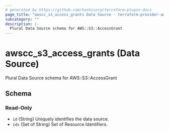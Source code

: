 ```yaml
---
# generated by https://github.com/hashicorp/terraform-plugin-docs
page_title: "awscc_s3_access_grants Data Source - terraform-provider-awscc"
subcategory: ""
description: |-
  Plural Data Source schema for AWS::S3::AccessGrant
---
```


# awscc_s3_access_grants (Data Source)

Plural Data Source schema for AWS::S3::AccessGrant



<!-- schema generated by tfplugindocs -->
## Schema

### Read-Only

- `id` (String) Uniquely identifies the data source.
- `ids` (Set of String) Set of Resource Identifiers.
